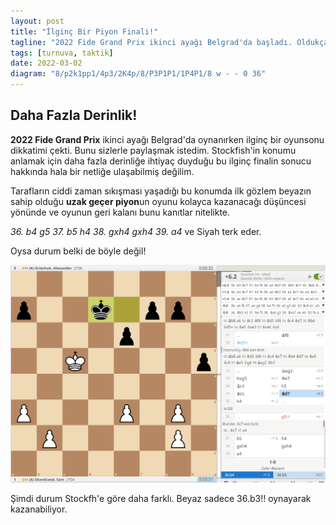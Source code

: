 ```yaml
---
layout: post
title: "İlginç Bir Piyon Finali!"
tagline: "2022 Fide Grand Prix ikinci ayağı Belgrad'da başladı. Oldukça çekişmeli oyunlara sahne olan en üst düzey satranç organizasyonlarından olan Grand-Prix'de karşıma çıkan dikkat çekici bir konumu sizlerle paylaşmak istedim. Satranç motorlarının artık kesin zaferini ilan ettiği günümüzde yine de sürekli tetikte olmak gerekiyor!"
tags: [turnuva, taktik]
date: 2022-03-02
diagram: "8/p2k1pp1/4p3/2K4p/8/P3P1P1/1P4P1/8 w - - 0 36"
---
```


## Daha Fazla Derinlik!

**2022 Fide Grand Prix** ikinci ayağı Belgrad'da oynanırken ilginç bir oyunsonu dikkatimi çekti. Bunu sizlerle paylaşmak istedim. Stockfish'in konumu anlamak için daha fazla derinliğe ihtiyaç duyduğu bu ilginç finalin sonucu hakkında hala bir netliğe ulaşabilmiş değilim.

<div class="cbdiagram"
     data-size="400"
     data-fen="8/p2k1pp1/4p3/2K4p/8/P3P1P1/1P4P1/8 w - - 0 36"
     data-buttons="0"
     data-legend="35...Şd7 hamlesinden sonraki konum">
</div>

Tarafların ciddi zaman sıkışması yaşadığı bu konumda ilk gözlem beyazın sahip olduğu **uzak geçer piyon**un oyunu kolayca kazanacağı düşüncesi yönünde ve
oyunun geri kalanı bunu kanıtlar nitelikte.

_36. b4 g5 37. b5 h4 38. gxh4 gxh4 39. a4_ ve Siyah terk eder.

Oysa durum belki de böyle değil!

<img src="https://github.com/satranchess/satranchess.github.io/blob/main/images/shankland2.png?raw=true">

Şimdi durum Stockfh'e göre daha farklı. Beyaz sadece 36.b3!! oynayarak kazanabiliyor. 
